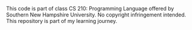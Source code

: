 This code is part of class CS 210: Programming Language offered by Southern New Hampshire University. No copyright infringement intended. This repository is part of my learning journey.

